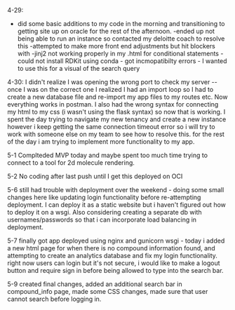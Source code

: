 4-29:
- did some basic additions to my code in the morning and transitioning to getting site up on oracle for the rest of the afternoon. 
-ended up not being able to run an instance so contacted my deloitte coach to resolve this
-attempted to make more front end adjustments but hit blockers with 
    -jinj2 not working properly in my .html for conditional statements 
    -could not install RDKit using conda - got incmopatibilty errors - I wanted to use this for a visual of the search query 

4-30:
I didn't realize I was opening the wrong port to check my server -- once I was on the correct one I realized I had an import loop so I had to create a new database file and re-import my app files to my routes etc. Now everything works in postman. I also had the wrong syntax for connecting my html to my css (i wasn't using the flask syntax) so now that is working. I spent the day trying to navigate my new tenancy and create a new instance however i keep getting the same connection timeout error so i will try to work with someone else on my team to see how to resolve this. for the rest of the day i am trying to implement more functionality to my app. 

5-1
Complteded MVP today and maybe spent too much time trying to connect to a tool for 2d molecule rendering. 

5-2
No coding after last push until  I get this deployed on OCI

5-6 still had trouble with deployment over the weekend - doing some small changes here like updating login functionality before re-attempting deployment. I can deploy it as a static website but i haven't figured out how to deploy it on a wsgi. Also considering creating a separate db with usernames/passwords so that i can incorporate load balancing in deployment. 

5-7 finally got app deployed using nginx and gunicorn wsgi - today i added a new html page for when there is no compound information found, and attempting to create an analytics database and fix my login functionality. right now users can login but it's not secure, i would like to make a logout button and require sign in before being allowed to type into the search bar. 

5-9 created final changes, added an additional search bar in compound_info page, made some CSS changes, made sure that user cannot search before logging in. 